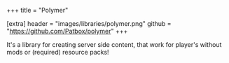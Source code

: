 +++
title = "Polymer"

[extra]
header = "images/libraries/polymer.png"
github = "https://github.com/Patbox/polymer"
+++

It's a library for creating server side content, that work for player's without mods or (required) resource packs!